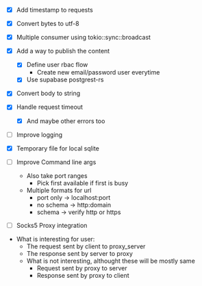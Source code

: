 - [x] Add timestamp to requests
- [x] Convert bytes to utf-8
- [x] Multiple consumer using tokio::sync::broadcast
- [x] Add a way to publish the content
    - [x] Define user rbac flow
        - Create new email/password user everytime
    - [x] Use supabase postgrest-rs
- [x] Convert body to string
- [x] Handle request timeout
    - [x] And maybe other errors too
- [ ] Improve logging
- [x] Temporary file for local sqlite
- [ ] Improve Command line args
    - Also take port ranges
        - Pick first available if first is busy
    - Multiple formats for url
        - port only -> localhost:port
        - no schema -> http:domain
        - schema -> verify http or https

- [ ] Socks5 Proxy integration

- What is interesting for user:
    - The request sent by client to proxy_server
    - The response sent by server to proxy
    - What is not interesting, althought these will be mostly same
        - Request sent by proxy to server
        - Response sent by proxy to client
